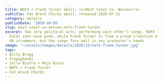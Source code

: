 ```yaml
---
title: NOFX + Frank Turner &bull; <i>West Coast vs. Wessex</i>
subtitle: Fat Wreck Chords &bull; released 2020-07-31
category: details
publishDate: '2020-10-05'
slug: west-coast-vs-wessex-nofx-frank-turner
excerpt: Two very political acts, performing each other’s songs. NOFX is archetypically
  SoCal snot-nose punk, while Frank Turner is from a proud tradition of left-leaning
  UK strummers, but the songs fare well in any protester’s hands.
image: "~/assets/images/details/2020/12/nofx-frank-turner.jpg"
tags:
- Billy Bragg
- Propaghandi
- Jello Biafra + Mojo Nixon
- NOFX + Frank Turner
- Fat Wreck Chords
---
```


